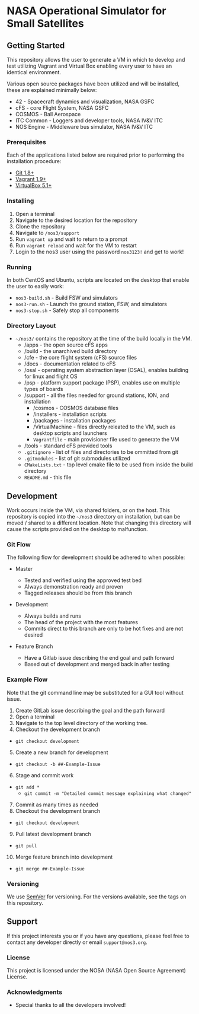 # NASA Operational Simulator for Small Satellites

## Getting Started
This repository allows the user to generate a VM in which to develop and test utilizing Vagrant and Virtual Box enabling every user to have an identical environment.

Various open source packages have been utilized and will be installed, these are explained minimally below:
* 42 - Spacecraft dynamics and visualization, NASA GSFC
* cFS - core Flight System, NASA GSFC
* COSMOS - Ball Aerospace
* ITC Common - Loggers and developer tools, NASA IV&V ITC  
* NOS Engine - Middleware bus simulator, NASA IV&V ITC

### Prerequisites
Each of the applications listed below are required prior to performing the installation procedure:
* [Git 1.8+](https://git-scm.com/)
* [Vagrant 1.9+](https://www.vagrantup.com/)
* [VirtualBox 5.1+](https://www.virtualbox.org/)

### Installing
1. Open a terminal
2. Navigate to the desired location for the repository
3. Clone the repository
4. Navigate to `/nos3/support`
5. Run `vagrant up` and wait to return to a prompt
6. Run `vagrant reload` and wait for the VM to restart
7. Login to the nos3 user using the password `nos3123!` and get to work!

### Running
In both CentOS and Ubuntu, scripts are located on the desktop that enable the user to easily work:
* `nos3-build.sh` - Build FSW and simulators
* `nos3-run.sh` - Launch the ground station, FSW, and simulators
* `nos3-stop.sh` - Safely stop all components

### Directory Layout
* `~/nos3/` contains the repository at the time of the build locally in the VM.
	* /apps - the open source cFS apps
	* /build - the unarchived build directory
	* /cfe - the core flight system (cFS) source files
	* /docs - documentation related to cFS
	* /osal - operating system abstraction layer (OSAL), enables building for linux and flight OS
	* /psp - platform support package (PSP), enables use on multiple types of boards
	* /support - all the files needed for ground stations, ION, and installation
		* /cosmos - COSMOS database files
		* /installers - installation scripts
		* /packages	- installation packages
		* /VirtualMachine - files directly releated to the VM, such as desktop scripts and launchers
		* `Vagrantfile` - main provisioner file used to generate the VM
	* /tools - standard cFS provided tools
	* `.gitignore` - list of files and directories to be ommitted from git
	* `.gitmodules` - list of git submodules utilized
	* `CMakeLists.txt` - top level cmake file to be used from inside the build directory
	* `README.md` - this file

## Development
Work occurs inside the VM, via shared folders, or on the host.  This repository is copied into the `~/nos3` directory on installation, but can be moved / shared to a different location.  Note that changing this directory will cause the scripts provided on the desktop to malfunction. 

### Git Flow
The following flow for development should be adhered to when possible:

* Master
    * Tested and verified using the approved test bed
    * Always demonstration ready and proven
    * Tagged releases should be from this branch

* Development
    * Always builds and runs
    * The head of the project with the most features
    * Commits direct to this branch are only to be hot fixes and are not desired

* Feature Branch
    * Have a Gitlab issue describing the end goal and path forward
    * Based out of development and merged back in after testing

### Example Flow
Note that the git command line may be substituted for a GUI tool without issue.

1. Create GitLab issue describing the goal and the path forward
2. Open a terminal
2. Navigate to the top level directory of the working tree.
4. Checkout the development branch
 - `git checkout development`
5. Create a new branch for development
 - `git checkout -b ##-Example-Issue`
6. Stage and commit work
  - `git add *`
	- `git commit -m "Detailed commit message explaining what changed"`
7. Commit as many times as needed
8. Checkout the development branch
 - `git checkout development`
9. Pull latest development branch
 - `git pull`
10. Merge feature branch into development
 - `git merge ##-Example-Issue`

### Versioning
We use [SemVer](http://semver.org/) for versioning. For the versions available, see the tags on this repository.

## Support
If this project interests you or if you have any questions, please feel free to contact any developer directly or email `support@nos3.org`.

### License
This project is licensed under the NOSA (NASA Open Source Agreement) License. 

### Acknowledgments
* Special thanks to all the developers involved!
